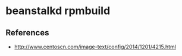 # beanstalkd rpmbuild

## References

- http://www.centoscn.com/image-text/config/2014/1201/4215.html
